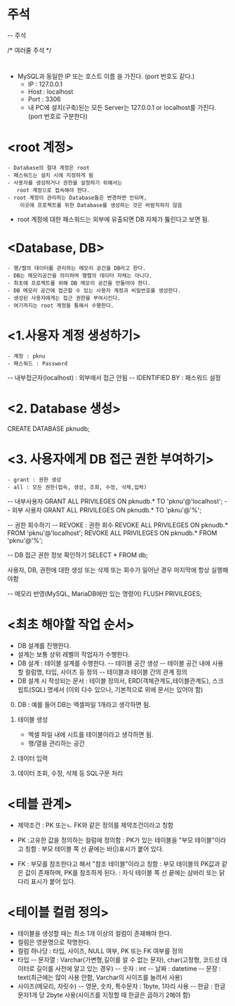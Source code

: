 # 주석
-- 주석

/*
여러줄 주석
*/


# <MariaDB>
- MySQL과 동일한 IP 또는 호스트 이름 을 가진다.
	(port 번호도 같다.)
	- IP : 127.0.0.1
	- Host : localhost
	- Port : 3306
	- 내 PC에 설치(구축)된는 모든 Server는 127.0.0.1 or localhost를 가진다.
		(port 번호로 구분한다)

# <root 계정>
	- Database의 절대 계정은 root
	- 패스워드는 설치 시에 지정하게 됨
	- 사용자를 생성하거나 권한을 설정하기 위해서는 
	   root 계정으로 접속해야 한다.
	- root 계정이 관리하는 Database들은 변경하면 안되며,
		이곳에 프로젝트를 위한 Database를 생성하는 것은 바람직하지 않음 
   - root 계정에 대한 패스워드는 외부에 유출되면 DB 자체가 뚫린다고 보면 됨.




# <Database, DB>
	- 행/렬의 데이터를 관리하는 메모리 공간을 DB라고 한다.
	- DB는 메모리공간을 의미하며 행렬의 데이터 자체는 아니다.
	- 최초에 프로젝트를 위해 DB 메모리 공간을 만들어야 한다.
	- DB 메모리 공간에 접근할 수 있는 사용자 계정과 비밀번호를 생성한다.
	- 생성된 사용자에게는 접근 권한을 부여시킨다. 
	- 여기까지는 root 계정을 통해서 수행한다.



# <1.사용자 계정  생성하기>
	- 계정 : pknu
	- 패스워드 : Password


-- 내부접근자(localhost) : 외부에서 접근 안됨
-- IDENTIFIED BY : 패스워드 설정 


# <2. Database 생성>

CREATE DATABASE pknudb;


# <3. 사용자에게 DB 접근 권한 부여하기>
	- grant : 권한 생성
	- all : 모든 권한(접속, 생성, 조회, 수정, 삭제,입력)

-- 내부사용자
GRANT ALL PRIVILEGES ON pknudb.* TO 'pknu'@'localhost';
-- 외부 사용자 
GRANT ALL PRIVILEGES ON pknudb.* TO 'pknu'@'%';

-- 권한 회수하기
-- REVOKE : 권한 회수 
REVOKE ALL PRIVILEGES ON pknudb.* FROM 'pknu'@'localhost'; 
REVOKE ALL PRIVILEGES ON pknudb.* FROM 'pknu'@'%'; 

-- DB 접근 권한 정보 확인하기
SELECT *
FROM db;



사용자, DB, 권한에 대한 생성 또는 삭제 또는 회수가 일어난 경우 
마지막에 항상 실행해야함


-- 메모리 반영(MySQL, MariaDB에만 있는 명령어)
FLUSH PRIVILEGES;

# <최초 해야할 작업 순서>
- DB 설계를 진행한다.
- 설계는 보통 상위 레벨의 작업자가 수행한다.
- DB 설계 : 테이블 설계를 수행한다.
	-- 테이블 공간 생성
	-- 테이블 공간 내에 사용할 컬럼명, 타입, 사이즈 등 정의
	-- 테이블과 테이블 간의 관계 정의
- DB 설계 시 작성되는 문서 : 테이블 정의서, ERD(객체관계도,테이블관계도), 스크립트(SQL) 명세서 (이외 다수 있으나, 기본적으로 위에 문서는 있어야 함)

0. DB : 예를 들어 DB는 엑셀파일 1개라고 생각하면 됨.	
1. 테이블 생성
	- 엑셀 파일 내에 시트를 테이블이라고 생각하면 됨.
	- 행/열을 관리하는 공간
		
2. 데이터 입력
3. 데이터 조회, 수정, 삭제 등 SQL구문 처리

# <테블 관계>
- 제약조건 : PK 또는ㄴ FK와 같은 정의를 제약조건이라고 칭함
- PK :고유한 값을 정의하는 컬럼에 정의함
		  : PK가 있는 테이블을 "부모 테이블"이라고 칭함
		  : 부모 테이블 쪽 선 끝에는 바(|)표시가 붙어 있다.
		  
- FK : 부모를 참조한다고 해서 "참조 테이블"이라고 칭함
		  : 부모 테이블의 PK값과 같은 값이 존재하며, PK를 참조하게 된다.
		  : 자식 테이블 쪽 선 끝에는 삼바리 또는 닭다리 표시가 붙어 있다.

# <테이블 컬럼 정의>
- 테이블을 생성할 때는 최소 1개 이상의 컬럼이 존재해야 한다.
- 컬럼은 영문명으로 작명한다.
- 컬럼 하나당 : 타입, 사이즈, NULL 여부, PK 또는 FK 여부를 정의
- 타입
	-- 문자열 : Varchar(가변형,길이를 알 수 없는 문자),
						char(고정형, 코드성 데이터로 길이를 사전에 알고 있는 경우)
	-- 숫자 : int
	-- 날짜 : datetime
	-- 문장 : text(최근에는 많이 사용 안함, Varchar의 사이즈를 늘려서 사용)
- 사이즈(메모리, 자릿수)
	-- 영문, 숫자, 특수문자 : 1byte, 1자리 사용
	-- 한글 : 한글 문자1개 당 2byte 사용(사이즈를 지정할 때 한글은 곱하기 2해야 함)
